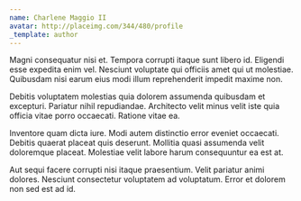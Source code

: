 ```yaml
---
name: Charlene Maggio II
avatar: http://placeimg.com/344/480/profile
_template: author
---
```

Magni consequatur nisi et. Tempora corrupti itaque sunt libero id. Eligendi esse expedita enim vel. Nesciunt voluptate qui officiis amet qui ut molestiae. Quibusdam nisi earum eius modi illum reprehenderit impedit maxime non.
  
Debitis voluptatem molestias quia dolorem assumenda quibusdam et excepturi. Pariatur nihil repudiandae. Architecto velit minus velit iste quia officia vitae porro occaecati. Ratione vitae ea.
  
Inventore quam dicta iure. Modi autem distinctio error eveniet occaecati. Debitis quaerat placeat quis deserunt. Mollitia quasi assumenda velit doloremque placeat. Molestiae velit labore harum consequuntur ea est at.
  
Aut sequi facere corrupti nisi itaque praesentium. Velit pariatur animi dolores. Nesciunt consectetur voluptatem ad voluptatum. Error et dolorem non sed est ad id.
